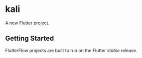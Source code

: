 # kali

A new Flutter project.

## Getting Started

FlutterFlow projects are built to run on the Flutter _stable_ release.
